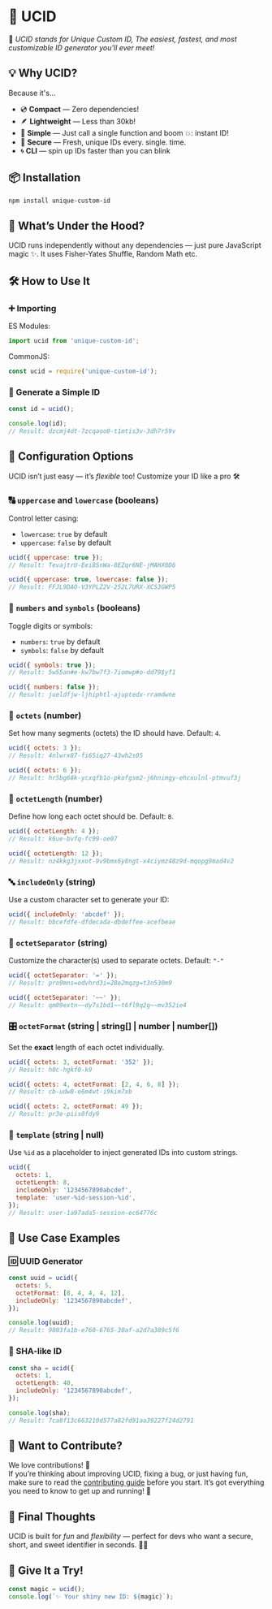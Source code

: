 # 🎉 UCID

🔑 _UCID stands for Unique Custom ID, The easiest, fastest, and most customizable ID generator you'll ever meet!_

## 💡 Why UCID?

Because it's...

- 💿 **Compact** — Zero dependencies!
- 🪶 **Lightweight** — Less than 30kb!
- 🧠 **Simple** — Just call a single function and boom 💥: instant ID!
- 🔐 **Secure** — Fresh, unique IDs every. single. time.
- 🌀 **CLI** — spin up IDs faster than you can blink

## 📦 Installation

```sh
npm install unique-custom-id
```

## 🧬 What’s Under the Hood?

UCID runs independently without any dependencies — just pure JavaScript magic ✨. It uses Fisher-Yates Shuffle, Random Math etc.

## 🛠️ How to Use It

### ➕ Importing

ES Modules:

```js
import ucid from 'unique-custom-id';
```

CommonJS:

```js
const ucid = require('unique-custom-id');
```

### 🚀 Generate a Simple ID

```js
const id = ucid();

console.log(id);
// Result: dzcmj4dt-7zcqaoo0-t1mtis3v-3dh7r59v
```

## 🧩 Configuration Options

UCID isn’t just easy — it’s _flexible_ too! Customize your ID like a pro 🛠️

### 🔠 `uppercase` and `lowercase` (booleans)

Control letter casing:

- `lowercase`: `true` by default
- `uppercase`: `false` by default

```js
ucid({ uppercase: true });
// Result: TevajtrU-Eei8SnWa-0EZqr6NE-jMAHX0D6

ucid({ uppercase: true, lowercase: false });
// Result: FFJL9DAO-V3YPLZ2V-252L7URX-XCS3GWP5
```

### 🔢 `numbers` and `symbols` (booleans)

Toggle digits or symbols:

- `numbers`: `true` by default
- `symbols`: `false` by default

```js
ucid({ symbols: true });
// Result: 5w55an#e-kw7bw7f3-7iomwp#o-dd79$yf1

ucid({ numbers: false });
// Result: jueldfjw-ljhiphtl-ajuptedx-rramdwne
```

### 🍡 `octets` (number)

Set how many segments (octets) the ID should have. Default: `4`.

```js
ucid({ octets: 3 });
// Result: 4nlwrx87-fi65iq27-43wh2s05

ucid({ octets: 6 });
// Result: hr5bg68k-ycxqfb1o-pkofgsm2-j6hnimgy-ehcxulnl-ptmvuf3j
```

### 📏 `octetLength` (number)

Define how long each octet should be. Default: `8`.

```js
ucid({ octetLength: 4 });
// Result: k6ue-bvfq-fc99-oe07

ucid({ octetLength: 12 });
// Result: nz4kkg3jxxot-9v9bmx6y8ngt-x4ciymz48z9d-mqopg9mad4v2
```

### 🔤 `includeOnly` (string)

Use a custom character set to generate your ID:

```js
ucid({ includeOnly: 'abcdef' });
// Result: bbcefdfe-dfdecada-dbdeffee-acefbeae
```

### 🧯 `octetSeparator` (string)

Customize the character(s) used to separate octets. Default: `"-"`

```js
ucid({ octetSeparator: '=' });
// Result: pro9mns=odvhrd3i=28e2mqzg=t3n530m9

ucid({ octetSeparator: '~~' });
// Result: qm09extn~~dy7s1bd1~~t6fl9q2g~~mv352ie4
```

### 🎛️ `octetFormat` (string | string[] | number | number[])

Set the **exact** length of each octet individually.

```js
ucid({ octets: 3, octetFormat: '352' });
// Result: h0c-hgkf0-k9

ucid({ octets: 4, octetFormat: [2, 4, 6, 8] });
// Result: cb-udw8-e6m4wt-i9kim7xb

ucid({ octets: 2, octetFormat: 49 });
// Result: pr3e-piis0fdy9
```

### 📄 `template` (string | null)

Use `%id` as a placeholder to inject generated IDs into custom strings.

```js
ucid({
  octets: 1,
  octetLength: 8,
  includeOnly: '1234567890abcdef',
  template: 'user-%id-session-%id',
});
// Result: user-1a97ada5-session-ec64776c
```

## 🧪 Use Case Examples

### 🆔 UUID Generator

```js
const uuid = ucid({
  octets: 5,
  octetFormat: [8, 4, 4, 4, 12],
  includeOnly: '1234567890abcdef',
});

console.log(uuid);
// Result: 9803fa1b-e760-6765-30af-a2d7a389c5f6
```

### 🔐 SHA-like ID

```js
const sha = ucid({
  octets: 1,
  octetLength: 40,
  includeOnly: '1234567890abcdef',
});

console.log(sha);
// Result: 7ca8f13c663210d577a82fd91aa39227f24d2791
```

## 🤝 Want to Contribute?

We love contributions! 💙  
If you’re thinking about improving UCID, fixing a bug, or just having fun, make sure to read the [contributing guide](https://github.com/calebephrem/ucid/blob/main/CONTRIBUTING.md) before you start. It’s got everything you need to know to get up and running! 🚀

## 🧸 Final Thoughts

UCID is built for _fun_ and _flexibility_ — perfect for devs who want a secure, short, and sweet identifier in seconds. 🧑‍💻

## 🌟 Give It a Try!

```js
const magic = ucid();
console.log(`✨ Your shiny new ID: ${magic}`);
```
